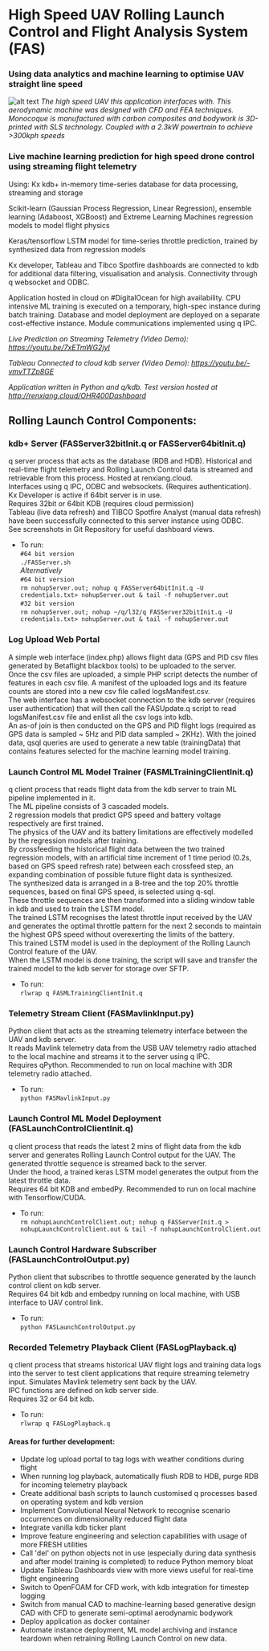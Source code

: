 # High Speed UAV Rolling Launch Control and Flight Analysis System (FAS)
### Using data analytics and machine learning to optimise UAV straight line speed
![alt text](http://renxiang.cloud/ORT-001.jpg)
_The high speed UAV this application interfaces with. This aerodynamic machine was designed with CFD and FEA techniques. Monocoque is manufactured with carbon composites and bodywork is 3D-printed with SLS technology. Coupled with a 2.3kW powertrain to achieve >300kph speeds_  

### Live machine learning prediction for high speed drone control using streaming flight telemetry

Using:
Kx kdb+ in-memory time-series database for data processing, streaming and storage

Scikit-learn (Gaussian Process Regression, Linear Regression), ensemble learning (Adaboost, XGBoost) and Extreme Learning Machines regression models to model flight physics  
 
Keras/tensorflow LSTM model for time-series throttle prediction, trained by synthesized data from regression models  

Kx developer, Tableau and Tibco Spotfire dashboards are connected to kdb for additional data filtering, visualisation and analysis. Connectivity through q websocket and ODBC.  

Application hosted in cloud on #DigitalOcean for high availability. CPU intensive ML training is executed on a temporary, high-spec instance during batch training. Database and model deployment are deployed on a separate cost-effective instance. Module communications implemented using q IPC.  
  
_Live Prediction on Streaming Telemetry (Video Demo): https://youtu.be/7xETmWG2jyI_
  
_Tableau Connected to cloud kdb server (Video Demo): https://youtu.be/-vmvTTZp8GE_
  
_Application written in Python and q/kdb. Test version hosted at http://renxiang.cloud/OHR400Dashboard_  
  
## Rolling Launch Control Components:

### kdb+ Server (FASServer32bitInit.q or FASServer64bitInit.q)
q server process that acts as the database (RDB and HDB). Historical and real-time flight telemetry and Rolling Launch Control data is streamed and retrievable from this process. Hosted at renxiang.cloud.\
Interfaces using q IPC, ODBC and websockets. (Requires authentication).\
Kx Developer is active if 64bit server is in use.\
Requires 32bit or 64bit KDB (requires cloud permission)\
Tableau (live data refresh) and TIBCO Spotfire Analyst (manual data refresh) have been successfully connected to this server instance using ODBC.\
See screenshots in Git Repository for useful dashboard views.  

- To run:\
`#64 bit version`\
`./FASServer.sh`\
_Alternatively_\
`#64 bit version`\
`rm nohupServer.out; nohup q FASServer64bitInit.q -U credentials.txt> nohupServer.out & tail -f nohupServer.out`\
`#32 bit version`\
`rm nohupServer.out; nohup ~/q/l32/q FASServer32bitInit.q -U credentials.txt> nohupServer.out & tail -f nohupServer.out`

### Log Upload Web Portal  
A simple web interface (index.php) allows flight data (GPS and PID csv files generated by Betaflight blackbox tools) to be uploaded to the server.\
Once the csv files are uploaded, a simple PHP script detects the number of features in each csv file. A manifest of the uploaded logs and its feature counts are stored into a new csv file called logsManifest.csv.\
The web interface has a websocket connection to the kdb server (requires user authentication) that will then call the FASUpdate.q script to read logsManifest.csv file and enlist all the csv logs into kdb.\
An as-of join is then conducted on the GPS and PID flight logs (required as GPS data is sampled ~ 5Hz and PID data sampled ~ 2KHz). With the joined data, qsql queries are used to generate a new table (trainingData) that contains features selected for the machine learning model training.  
  
### Launch Control ML Model Trainer (FASMLTrainingClientInit.q)
q client process that reads flight data from the kdb server to train ML pipeline implemented in it.\
The ML pipeline consists of 3 cascaded models.\
2 regression models that predict GPS speed and battery voltage respectively are first trained.\
The physics of the UAV and its battery limitations are effectively modelled by the regression models after training.\
By crossfeeding the historical flight data between the two trained regression models, with an artificial time increment of 1 time period (0.2s, based on GPS speed refresh rate) between each crossfeed step, an expanding combination of possible future flight data is synthesized.\
The synthesized data is arranged in a B-tree and the top 20% throttle sequences, based on final GPS speed, is selected using q-sql.\
These throttle sequences are then transformed into a sliding window table in kdb and used to train the LSTM model.\
The trained LSTM recognises the latest throttle input received by the UAV and generates the optimal throttle pattern for the next 2 seconds to maintain the highest GPS speed without overexerting the limits of the battery.\
This trained LSTM model is used in the deployment of the Rolling Launch Control feature of the UAV.\
When the LSTM model is done training, the script will save and transfer the trained model to the kdb server for storage over SFTP.  

- To run:\
`rlwrap q FASMLTrainingClientInit.q`

### Telemetry Stream Client (FASMavlinkInput.py)
Python client that acts as the streaming telemetry interface between the UAV and kdb server.\
It reads Mavlink telemetry data from the USB UAV telemetry radio attached to the local machine and streams it to the server using q IPC.\
Requires qPython. Recommended to run on local machine with 3DR telemetry radio attached.  

- To run:\
`python FASMavlinkInput.py`

### Launch Control ML Model Deployment (FASLaunchControlClientInit.q)
q client process that reads the latest 2 mins of flight data from the kdb server and generates Rolling Launch Control output for the UAV. The generated throttle sequence is streamed back to the server.\
Under the hood, a trained keras LSTM model generates the output from the latest throttle data.\
Requires 64 bit KDB and embedPy. Recommended to run on local machine with Tensorflow/CUDA.  

- To run:\
`rm nohupLaunchControlClient.out; nohup q FASServerInit.q > nohupLaunchControlClient.out & tail -f nohupLaunchControlClient.out`

### Launch Control Hardware Subscriber (FASLaunchControlOutput.py)
Python client that subscribes to throttle sequence generated by the launch control client on kdb server.\
Requires 64 bit kdb and embedpy running on local machine, with USB interface to UAV control link.  

- To run:\
`python FASLaunchControlOutput.py`

### Recorded Telemetry Playback Client (FASLogPlayback.q)
q client process that streams historical UAV flight logs and training data logs into the server to test client applications that require streaming telemetry input. Simulates Mavlink telemetry sent back by the UAV.\
IPC functions are defined on kdb server side.\
Requires 32 or 64 bit kdb.  

- To run:\
`rlwrap q FASLogPlayback.q`

#### Areas for further development:
- Update log upload portal to tag logs with weather conditions during flight
- When running log playback, automatically flush RDB to HDB, purge RDB for incoming telemetry playback
- Create additional bash scripts to launch customised q processes based on operating system and kdb version
- Implement Convolutional Neural Network to recognise scenario occurrences on dimensionality reduced flight data
- Integrate vanilla kdb ticker plant
- Improve feature engineering and selection capabilities with usage of more FRESH utilities
- Call 'del' on python objects not in use (especially during data synthesis and after model training is completed) to reduce Python memory bloat
- Update Tableau Dashboards view with more views useful for real-time flight engineering
- Switch to OpenFOAM for CFD work, with kdb integration for timestep logging
- Switch from manual CAD to machine-learning based generative design CAD with CFD to generate semi-optimal aerodynamic bodywork
- Deploy application as docker container
- Automate instance deployment, ML model archiving and instance teardown when retraining Rolling Launch Control on new data.
